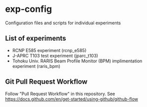 # exp-config
Configuration files and scripts for individual experiments

## List of experiments
- RCNP E585 experiment (rcnp_e585)
- J-APRC T103 test experiment (jparc_t103)
- Tohoku Univ. RARIS Beam Profile Monitor (BPM) implimentation experiment (raris_bpm)

## Git Pull Request Workflow
Follow "Pull Request Workflow" in this repository.
See https://docs.github.com/en/get-started/using-github/github-flow
